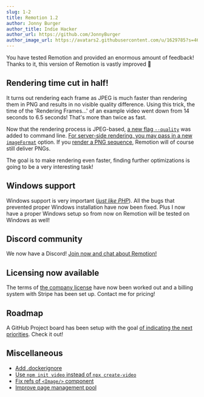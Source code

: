 ```yaml
---
slug: 1-2
title: Remotion 1.2
author: Jonny Burger
author_title: Indie Hacker
author_url: https://github.com/JonnyBurger
author_image_url: https://avatars2.githubusercontent.com/u/1629785?s=460&u=12eb94da6070d00fc924761ce06e3a428d01b7e9&v=4
---
```


You have tested Remotion and provided an enormous amount of feedback! Thanks to it, this version of Remotion is vastly improved 🎉

## Rendering time cut in half!

It turns out rendering each frame as JPEG is much faster than rendering them in PNG and results in no visible quality difference. Using this trick, the time of the 'Rendering Frames...' of an example video went down from 14 seconds to 6.5 seconds! That's more than twice as fast.

Now that the rendering process is JPEG-based, [a new flag `--quality`](/docs/cli#flags) was added to command line. [For server-side rendering, you may pass in a new `imageFormat`](/docs/ssr) option.
If you [render a PNG sequence](/docs/cli#flags), Remotion will of course still deliver PNGs.

The goal is to make rendering even faster, finding further optimizations is going to be a very interesting task!

## Windows support

Windows support is very important ([_just like PHP_](https://www.youtube.com/watch?t=74&v=jo_B4LTHi3I&feature=youtu.be)). All the bugs that prevented proper Windows installation have now been fixed. Plus I now have a proper Windows setup so from now on Remotion will be tested on Windows as well!

## Discord community

We now have a Discord! [Join now and chat about Remotion!](https://remotion.dev/discord)

## Licensing now available

The terms of [the company license](https://github.com/remotion-dev/remotion/blob/main/LICENSE.md#company-license) have now been worked out and a billing system with Stripe has been set up. Contact me for pricing!

## Roadmap

A GitHub Project board has been setup with the goal [of indicating the next priorities](https://github.com/remotion-dev/remotion/projects/3). Check it out!

## Miscellaneous

- [Add .dockerignore](https://github.com/remotion-dev/remotion/pull/54)
- [Use `npm init video` instead of `npx create-video`](https://github.com/remotion-dev/remotion/pull/49)
- [Fix refs of `<Image/>` component](https://github.com/remotion-dev/remotion/pull/66)
- [Improve page management pool](https://github.com/remotion-dev/remotion/pull/48)

